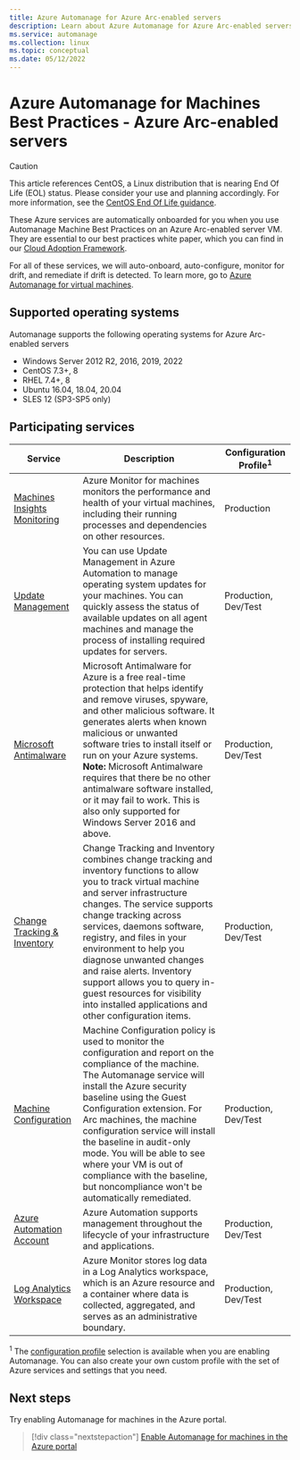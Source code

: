 ```yaml
---
title: Azure Automanage for Azure Arc-enabled servers
description: Learn about Azure Automanage for Azure Arc-enabled servers
ms.service: automanage
ms.collection: linux
ms.topic: conceptual
ms.date: 05/12/2022
---
```


# Azure Automanage for Machines Best Practices - Azure Arc-enabled servers

> [!CAUTION]
> This article references CentOS, a Linux distribution that is nearing End Of Life (EOL) status. Please consider your use and planning accordingly. For more information, see the [CentOS End Of Life guidance](~/articles/virtual-machines/workloads/centos/centos-end-of-life.md).

These Azure services are automatically onboarded for you when you use Automanage Machine Best Practices on an Azure Arc-enabled server VM. They are essential to our best practices white paper, which you can find in our [Cloud Adoption Framework](/azure/cloud-adoption-framework/manage/azure-server-management).

For all of these services, we will auto-onboard, auto-configure, monitor for drift, and remediate if drift is detected. To learn more, go to [Azure Automanage for virtual machines](overview-about.md).

## Supported operating systems

Automanage supports the following operating systems for Azure Arc-enabled servers

- Windows Server 2012 R2, 2016, 2019, 2022
- CentOS 7.3+, 8
- RHEL 7.4+, 8
- Ubuntu 16.04, 18.04, 20.04
- SLES 12 (SP3-SP5 only)

## Participating services

| Service                                                                           | Description                                                                                                                                                                                                                                                                                                                                                                                                                                                        | Configuration Profile<sup>1</sup> |
| --------------------------------------------------------------------------------- | ------------------------------------------------------------------------------------------------------------------------------------------------------------------------------------------------------------------------------------------------------------------------------------------------------------------------------------------------------------------------------------------------------------------------------------------------------------------ | --------------------------------- |
| [Machines Insights Monitoring](../azure-monitor/vm/vminsights-overview.md)        | Azure Monitor for machines monitors the performance and health of your virtual machines, including their running processes and dependencies on other resources.                                                                                                                                                                                                                                                                                                    | Production                        |
| [Update Management](../automation/update-management/overview.md)                  | You can use Update Management in Azure Automation to manage operating system updates for your machines. You can quickly assess the status of available updates on all agent machines and manage the process of installing required updates for servers.                                                                                                                                                                                                            | Production, Dev/Test              |
| [Microsoft Antimalware](../security/fundamentals/antimalware.md)                  | Microsoft Antimalware for Azure is a free real-time protection that helps identify and remove viruses, spyware, and other malicious software. It generates alerts when known malicious or unwanted software tries to install itself or run on your Azure systems. **Note:** Microsoft Antimalware requires that there be no other antimalware software installed, or it may fail to work. This is also only supported for Windows Server 2016 and above.           | Production, Dev/Test              |
| [Change Tracking & Inventory](../automation/change-tracking/overview.md)          | Change Tracking and Inventory combines change tracking and inventory functions to allow you to track virtual machine and server infrastructure changes. The service supports change tracking across services, daemons software, registry, and files in your environment to help you diagnose unwanted changes and raise alerts. Inventory support allows you to query in-guest resources for visibility into installed applications and other configuration items. | Production, Dev/Test              |
| [Machine Configuration](../governance/machine-configuration/overview.md)          | Machine Configuration policy is used to monitor the configuration and report on the compliance of the machine. The Automanage service will install the Azure security baseline using the Guest Configuration extension. For Arc machines, the machine configuration service will install the baseline in audit-only mode. You will be able to see where your VM is out of compliance with the baseline, but noncompliance won't be automatically remediated.       | Production, Dev/Test              |
| [Azure Automation Account](../automation/automation-create-standalone-account.md) | Azure Automation supports management throughout the lifecycle of your infrastructure and applications.                                                                                                                                                                                                                                                                                                                                                             | Production, Dev/Test              |
| [Log Analytics Workspace](../azure-monitor/logs/log-analytics-overview.md)        | Azure Monitor stores log data in a Log Analytics workspace, which is an Azure resource and a container where data is collected, aggregated, and serves as an administrative boundary.                                                                                                                                                                                                                                                                              | Production, Dev/Test              |


<sup>1</sup> The [configuration profile](overview-configuration-profiles.md) selection is available when you are enabling Automanage. You can also create your own custom profile with the set of Azure services and settings that you need.


## Next steps

Try enabling Automanage for machines in the Azure portal.

> [!div class="nextstepaction"]
> [Enable Automanage for machines in the Azure portal](quick-create-virtual-machines-portal.md)
